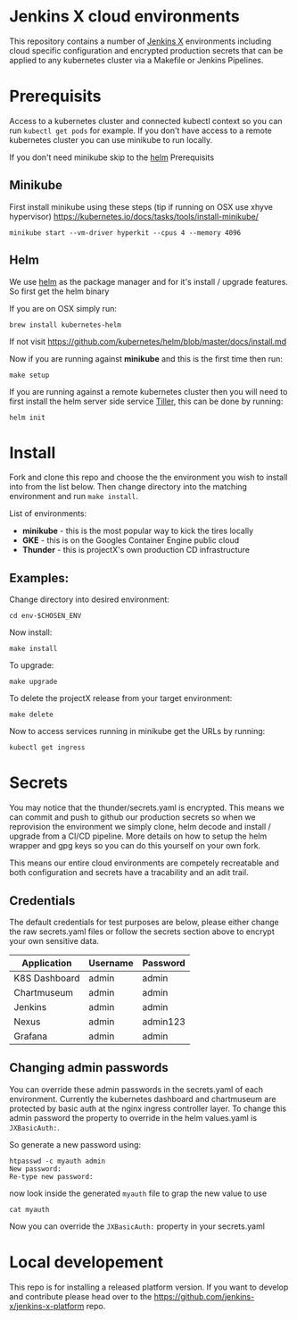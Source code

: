 # Jenkins X cloud environments

This repository contains a number of [Jenkins X](https://jenkins-x.github.io/jenkins-x-website/) environments including cloud specific configuration and encrypted production secrets that can be applied to any kubernetes cluster via a Makefile or Jenkins Pipelines.

# Prerequisits

Access to a kubernetes cluster and connected kubectl context so you can run `kubectl get pods` for example.  If you don't have access to a remote kubernetes cluster you can use minikube to run locally.

If you don't need minikube skip to the [helm](#helm) Prerequisits

## Minikube
First install minikube using these steps (tip if running on OSX use xhyve hypervisor) https://kubernetes.io/docs/tasks/tools/install-minikube/
```
minikube start --vm-driver hyperkit --cpus 4 --memory 4096
```

## Helm
We use [helm](https://github.com/kubernetes/helm) as the package manager and for it's install / upgrade features.  So first get the helm binary 

If you are on OSX simply run:
```
brew install kubernetes-helm
```
If not visit https://github.com/kubernetes/helm/blob/master/docs/install.md


Now if you are running against __minikube__ and this is the first time then run:
```
make setup
```
If you are running against a remote kubernetes cluster then you will need to first install the helm server side service [Tiller](https://github.com/kubernetes/helm#helm-in-a-handbasket), this can be done by running:
```
helm init
```

# Install

Fork and clone this repo and choose the the environment you wish to install into from the list below.  Then change directory into the matching environment and run `make install`.

List of environments:
- __minikube__ - this is the most popular way to kick the tires locally
- __GKE__ - this is on the Googles Container Engine public cloud
- __Thunder__ - this is projectX's own production CD infrastructure

## Examples:
Change directory into desired environment:
```
cd env-$CHOSEN_ENV
```
Now install:
```
make install
```
To upgrade:
```
make upgrade
```
To delete the projectX release from your target environment:
```
make delete
```
Now to access services running in minikube get the URLs by running:
```
kubectl get ingress
```

# Secrets

You may notice that the thunder/secrets.yaml is encrypted.  This means we can commit and push to github our production secrets so when we reprovision the environment we simply clone, helm decode and install / upgrade from a CI/CD pipeline.  More details on how to setup the helm wrapper and gpg keys so you can do this yourself on your own fork.

This means our entire cloud environments are competely recreatable and both configuration and secrets have a tracability and an adit trail.

## Credentials

The default credentials for test purposes are below, please either change the raw secrets.yaml files or follow the secrets section above to encrypt your own sensitive data.

| Application   | Username | Password |
| ------------- | -------- | -------- |
| K8S Dashboard | admin    | admin    |
| Chartmuseum   | admin    | admin    |
| Jenkins       | admin    | admin    |
| Nexus         | admin    | admin123 |
| Grafana       | admin    | admin    |


## Changing admin passwords

You can override these admin passwords in the secrets.yaml of each environment.  Currently the kubernetes dashboard and chartmuseum are protected by basic auth at the nginx ingress controller layer.  To change this admin password the property to override in the helm values.yaml is `JXBasicAuth:`.

So generate a new password using:
```
htpasswd -c myauth admin
New password:
Re-type new password:
```
now look inside the generated `myauth` file to grap the new value to use
```
cat myauth
```
Now you can override the `JXBasicAuth:` property in your secrets.yaml

# Local developement

This repo is for installing a released platform version.  If you want to develop and contribute please head over to the https://github.com/jenkins-x/jenkins-x-platform repo.

